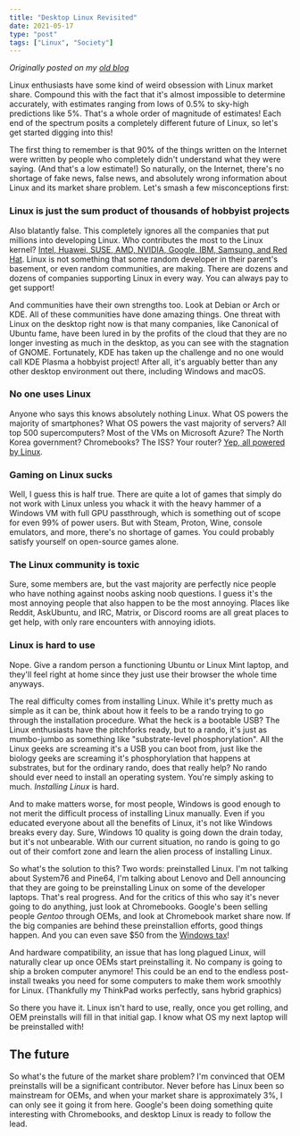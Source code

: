 ```yaml
---
title: "Desktop Linux Revisited"
date: 2021-05-17
type: "post"
tags: ["Linux", "Society"]
---
```



*Originally posted on my [old blog](https://github.com/Ta180m/blog/blob/main/_posts/2021-05-17-desktop-linux-revisited.md)*


Linux enthusiasts have some kind of weird obsession with Linux market share. Compound this with the fact that it's almost impossible to determine accurately, with estimates ranging from lows of 0.5% to sky-high predictions like 5%. That's a whole order of magnitude of estimates! Each end of the spectrum posits a completely different future of Linux, so let's get started digging into this!

The first thing to remember is that 90% of the things written on the Internet were written by people who completely didn't understand what they were saying. (And that's a low estimate!) So naturally, on the Internet, there's no shortage of fake news, false news, and absolutely wrong information about Linux and its market share problem. Let's smash a few misconceptions first:


### Linux is just the sum product of thousands of hobbyist projects

Also blatantly false. This completely ignores all the companies that put millions into developing Linux. Who contributes the most to the Linux kernel? [Intel, Huawei, SUSE, AMD, NVIDIA, Google, IBM, Samsung, and Red Hat](https://news.itsfoss.com/huawei-kernel-contribution/). Linux is not something that some random developer in their parent's basement, or even random communities, are making. There are dozens and dozens of companies supporting Linux in every way. You can always pay to get support!

And communities have their own strengths too. Look at Debian or Arch or KDE. All of these communities have done amazing things. One threat with Linux on the desktop right now is that many companies, like Canonical of Ubuntu fame, have been lured in by the profits of the cloud that they are no longer investing as much in the desktop, as you can see with the stagnation of GNOME. Fortunately, KDE has taken up the challenge and no one would call KDE Plasma a hobbyist project! After all, it's arguably better than any other desktop environment out there, including Windows and macOS.


### No one uses Linux

Anyone who says this knows absolutely nothing Linux. What OS powers the majority of smartphones? What OS powers the vast majority of servers? All top 500 supercomputers? Most of the VMs on Microsoft Azure? The North Korea government? Chromebooks? The ISS? Your router? [Yep, all powered by Linux](https://en.wikipedia.org/wiki/List_of_Linux_adopters).


### Gaming on Linux sucks

Well, I guess this is half true. There are quite a lot of games that simply do not work with Linux unless you whack it with the heavy hammer of a Windows VM with full GPU passthrough, which is something out of scope for even 99% of power users. But with Steam, Proton, Wine, console emulators, and more, there's no shortage of games. You could probably satisfy yourself on open-source games alone.


### The Linux community is toxic

Sure, some members are, but the vast majority are perfectly nice people who have nothing against noobs asking noob questions. I guess it's the most annoying people that also happen to be the most annoying. Places like Reddit, AskUbuntu, and IRC, Matrix, or Discord rooms are all great places to get help, with only rare encounters with annoying idiots.


### Linux is hard to use

Nope. Give a random person a functioning Ubuntu or Linux Mint laptop, and they'll feel right at home since they just use their browser the whole time anyways.

The real difficulty comes from installing Linux. While it's pretty much as simple as it can be, think about how it feels to be a rando trying to go through the installation procedure. What the heck is a bootable USB? The Linux enthusiasts have the pitchforks ready, but to a rando, it's just as mumbo-jumbo as something like "substrate-level phosphorylation". All the Linux geeks are screaming it's a USB you can boot from, just like the biology geeks are screaming it's phosphorylation that happens at substrates, but for the ordinary rando, does that really help? No rando should ever need to install an operating system. You're simply asking to much. *Installing Linux* is hard.

And to make matters worse, for most people, Windows is good enough to not merit the difficult process of installing Linux manually. Even if you educated everyone about all the benefits of Linux, it's not like Windows breaks every day. Sure, Windows 10 quality is going down the drain today, but it's not unbearable. With our current situation, no rando is going to go out of their comfort zone and learn the alien process of installing Linux.

So what's the solution to this? Two words: preinstalled Linux. I'm not talking about System76 and Pine64, I'm talking about Lenovo and Dell announcing that they are going to be preinstalling Linux on some of the developer laptops. That's real progress. And for the critics of this who say it's never going to do anything, just look at Chromebooks. Google's been selling people *Gentoo* through OEMs, and look at Chromebook market share now. If the big companies are behind these preinstallion efforts, good things happen. And you can even save $50 from the [Windows tax](https://en.wikipedia.org/wiki/Bundling_of_Microsoft_Windows#The_%22Windows_tax%22)!

And hardware compatibility, an issue that has long plagued Linux, will naturally clear up once OEMs start preinstalling it. No company is going to ship a broken computer anymore! This could be an end to the endless post-install tweaks you need for some computers to make them work smoothly for Linux. (Thankfully my ThinkPad works perfectly, sans hybrid graphics)

So there you have it. Linux isn't hard to use, really, once you get rolling, and OEM preinstalls will fill in that initial gap. I know what OS my next laptop will be preinstalled with!


## The future

So what's the future of the market share problem? I'm convinced that OEM preinstalls will be a significant contributor. Never before has Linux been so mainstream for OEMs, and when your market share is approximately 3%, I can only see it going it from here. Google's been doing something quite interesting with Chromebooks, and desktop Linux is ready to follow the lead.

